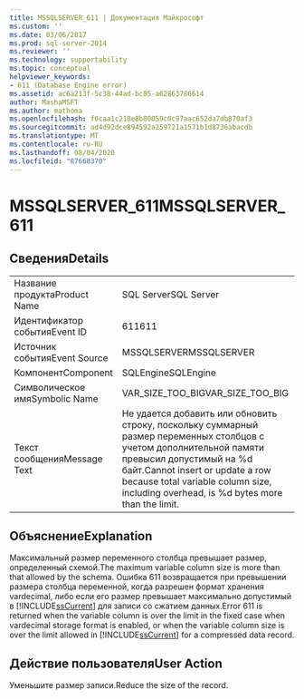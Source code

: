 ```yaml
---
title: MSSQLSERVER_611 | Документация Майкрософт
ms.custom: ''
ms.date: 03/06/2017
ms.prod: sql-server-2014
ms.reviewer: ''
ms.technology: supportability
ms.topic: conceptual
helpviewer_keywords:
- 611 (Database Engine error)
ms.assetid: ac6a213f-5c38-44ad-bc85-a62863786614
author: MashaMSFT
ms.author: mathoma
ms.openlocfilehash: f0caa1c218e8b80059c0c97aac652da7db870af3
ms.sourcegitcommit: ad4d92dce894592a259721a1571b1d8736abacdb
ms.translationtype: MT
ms.contentlocale: ru-RU
ms.lasthandoff: 08/04/2020
ms.locfileid: "87668370"
---
```

# <a name="mssqlserver_611"></a><span data-ttu-id="d18b2-102">MSSQLSERVER_611</span><span class="sxs-lookup"><span data-stu-id="d18b2-102">MSSQLSERVER_611</span></span>
    
## <a name="details"></a><span data-ttu-id="d18b2-103">Сведения</span><span class="sxs-lookup"><span data-stu-id="d18b2-103">Details</span></span>  
  
|||  
|-|-|  
|<span data-ttu-id="d18b2-104">Название продукта</span><span class="sxs-lookup"><span data-stu-id="d18b2-104">Product Name</span></span>|<span data-ttu-id="d18b2-105">SQL Server</span><span class="sxs-lookup"><span data-stu-id="d18b2-105">SQL Server</span></span>|  
|<span data-ttu-id="d18b2-106">Идентификатор события</span><span class="sxs-lookup"><span data-stu-id="d18b2-106">Event ID</span></span>|<span data-ttu-id="d18b2-107">611</span><span class="sxs-lookup"><span data-stu-id="d18b2-107">611</span></span>|  
|<span data-ttu-id="d18b2-108">Источник события</span><span class="sxs-lookup"><span data-stu-id="d18b2-108">Event Source</span></span>|<span data-ttu-id="d18b2-109">MSSQLSERVER</span><span class="sxs-lookup"><span data-stu-id="d18b2-109">MSSQLSERVER</span></span>|  
|<span data-ttu-id="d18b2-110">Компонент</span><span class="sxs-lookup"><span data-stu-id="d18b2-110">Component</span></span>|<span data-ttu-id="d18b2-111">SQLEngine</span><span class="sxs-lookup"><span data-stu-id="d18b2-111">SQLEngine</span></span>|  
|<span data-ttu-id="d18b2-112">Символическое имя</span><span class="sxs-lookup"><span data-stu-id="d18b2-112">Symbolic Name</span></span>|<span data-ttu-id="d18b2-113">VAR_SIZE_TOO_BIG</span><span class="sxs-lookup"><span data-stu-id="d18b2-113">VAR_SIZE_TOO_BIG</span></span>|  
|<span data-ttu-id="d18b2-114">Текст сообщения</span><span class="sxs-lookup"><span data-stu-id="d18b2-114">Message Text</span></span>|<span data-ttu-id="d18b2-115">Не удается добавить или обновить строку, поскольку суммарный размер переменных столбцов с учетом дополнительной памяти превысил допустимый на %d байт.</span><span class="sxs-lookup"><span data-stu-id="d18b2-115">Cannot insert or update a row because total variable column size, including overhead, is %d bytes more than the limit.</span></span>|  
  
## <a name="explanation"></a><span data-ttu-id="d18b2-116">Объяснение</span><span class="sxs-lookup"><span data-stu-id="d18b2-116">Explanation</span></span>  
 <span data-ttu-id="d18b2-117">Максимальный размер переменного столбца превышает размер, определенный схемой.</span><span class="sxs-lookup"><span data-stu-id="d18b2-117">The maximum variable column size is more than that allowed by the schema.</span></span> <span data-ttu-id="d18b2-118">Ошибка 611 возвращается при превышении размера столбца переменной, когда разрешен формат хранения vardecimal, либо если его размер превышает максимально допустимый в [!INCLUDE[ssCurrent](../../includes/sscurrent-md.md)] для записи со сжатием данных.</span><span class="sxs-lookup"><span data-stu-id="d18b2-118">Error 611 is returned when the variable column is over the limit in the fixed case when vardecimal storage format is enabled, or when the variable column size is over the limit allowed in [!INCLUDE[ssCurrent](../../includes/sscurrent-md.md)] for a compressed data record.</span></span>  
  
## <a name="user-action"></a><span data-ttu-id="d18b2-119">Действие пользователя</span><span class="sxs-lookup"><span data-stu-id="d18b2-119">User Action</span></span>  
 <span data-ttu-id="d18b2-120">Уменьшите размер записи.</span><span class="sxs-lookup"><span data-stu-id="d18b2-120">Reduce the size of the record.</span></span>  
  
  
